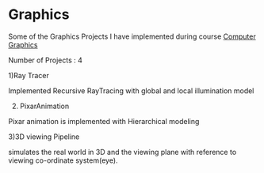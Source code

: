 # Graphics

Some of the Graphics Projects I have implemented during course [Computer Graphics](http://www.cse.iitd.ernet.in/~pkalra/csl781/)

Number of Projects : 4

1)Ray Tracer

Implemented Recursive RayTracing with global and local illumination model

2) PixarAnimation

Pixar animation is implemented with Hierarchical modeling

3)3D viewing Pipeline

simulates the real world in 3D and the viewing plane with reference to viewing co-ordinate system(eye).
